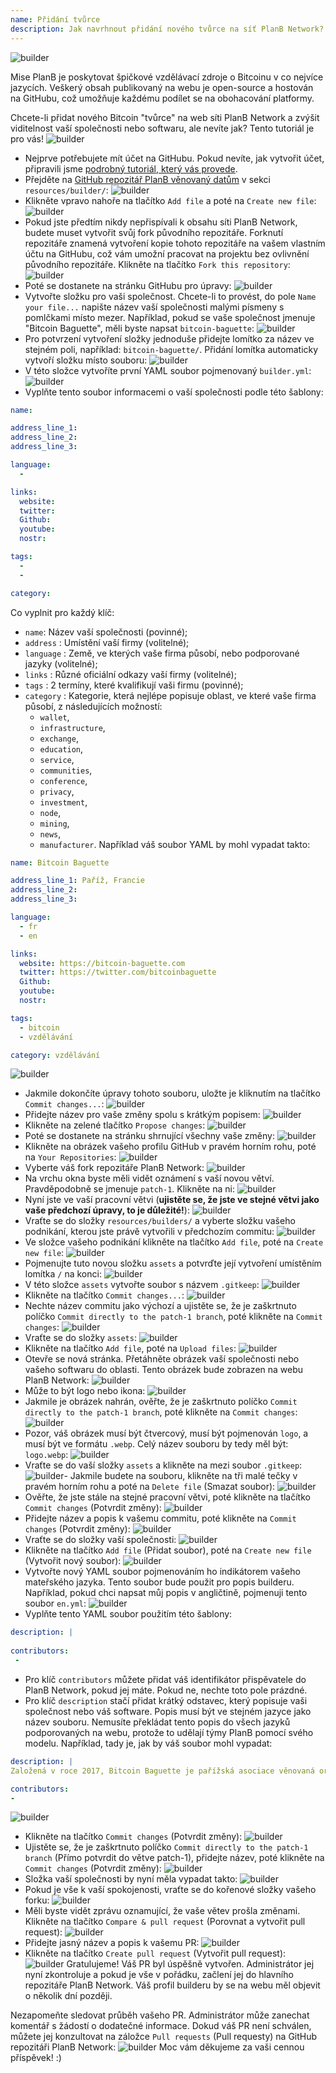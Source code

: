 ```yaml
---
name: Přidání tvůrce
description: Jak navrhnout přidání nového tvůrce na síť PlanB Network?
---
```

![builder](assets/cover.webp)

Mise PlanB je poskytovat špičkové vzdělávací zdroje o Bitcoinu v co nejvíce jazycích. Veškerý obsah publikovaný na webu je open-source a hostován na GitHubu, což umožňuje každému podílet se na obohacování platformy.

Chcete-li přidat nového Bitcoin "tvůrce" na web síti PlanB Network a zvýšit viditelnost vaší společnosti nebo softwaru, ale nevíte jak? Tento tutoriál je pro vás!
![builder](assets/01.webp)
- Nejprve potřebujete mít účet na GitHubu. Pokud nevíte, jak vytvořit účet, připravili jsme [podrobný tutoriál, který vás provede](https://planb.network/tutorials/others/create-github-account).
- Přejděte na [GitHub repozitář PlanB věnovaný datům](https://github.com/PlanB-Network/bitcoin-educational-content/tree/dev/resources/builders) v sekci `resources/builder/`:
![builder](assets/02.webp)
- Klikněte vpravo nahoře na tlačítko `Add file` a poté na `Create new file`:
![builder](assets/03.webp)
- Pokud jste předtím nikdy nepřispívali k obsahu síti PlanB Network, budete muset vytvořit svůj fork původního repozitáře. Forknutí repozitáře znamená vytvoření kopie tohoto repozitáře na vašem vlastním účtu na GitHubu, což vám umožní pracovat na projektu bez ovlivnění původního repozitáře. Klikněte na tlačítko `Fork this repository`:
![builder](assets/04.webp)
- Poté se dostanete na stránku GitHubu pro úpravy:
![builder](assets/05.webp)
- Vytvořte složku pro vaši společnost. Chcete-li to provést, do pole `Name your file...` napište název vaší společnosti malými písmeny s pomlčkami místo mezer. Například, pokud se vaše společnost jmenuje "Bitcoin Baguette", měli byste napsat `bitcoin-baguette`:
![builder](assets/06.webp)
- Pro potvrzení vytvoření složky jednoduše přidejte lomítko za název ve stejném poli, například: `bitcoin-baguette/`. Přidání lomítka automaticky vytvoří složku místo souboru:
![builder](assets/07.webp)
- V této složce vytvoříte první YAML soubor pojmenovaný `builder.yml`:
![builder](assets/08.webp)
- Vyplňte tento soubor informacemi o vaší společnosti podle této šablony:

```yaml
name:

address_line_1:
address_line_2:
address_line_3: 

language:
  - 

links:
  website:
  twitter:
  Github:
  youtube:
  nostr:

tags:
  - 
  - 

category:
```

Co vyplnit pro každý klíč:
- `name`: Název vaší společnosti (povinné);
- `address` : Umístění vaší firmy (volitelné);
- `language` : Země, ve kterých vaše firma působí, nebo podporované jazyky (volitelné);
- `links` : Různé oficiální odkazy vaší firmy (volitelné);
- `tags` : 2 termíny, které kvalifikují vaši firmu (povinné);
- `category` : Kategorie, která nejlépe popisuje oblast, ve které vaše firma působí, z následujících možností:
	- `wallet`,
	- `infrastructure`,
	- `exchange`,
	- `education`,
	- `service`,
	- `communities`,
	- `conference`,
	- `privacy`,
	- `investment`,
	- `node`,
	- `mining`,
	- `news`,
	- `manufacturer`.
Například váš soubor YAML by mohl vypadat takto:
```yaml
name: Bitcoin Baguette

address_line_1: Paříž, Francie
address_line_2:
address_line_3: 

language:
  - fr
  - en

links:
  website: https://bitcoin-baguette.com
  twitter: https://twitter.com/bitcoinbaguette
  Github:
  youtube:
  nostr:

tags:
  - bitcoin
  - vzdělávání

category: vzdělávání
```

![builder](assets/09.webp)
- Jakmile dokončíte úpravy tohoto souboru, uložte je kliknutím na tlačítko `Commit changes...`:
![builder](assets/10.webp)
- Přidejte název pro vaše změny spolu s krátkým popisem:
![builder](assets/11.webp)
- Klikněte na zelené tlačítko `Propose changes`:
![builder](assets/12.webp)
- Poté se dostanete na stránku shrnující všechny vaše změny:
![builder](assets/13.webp)
- Klikněte na obrázek vašeho profilu GitHub v pravém horním rohu, poté na `Your Repositories`:
![builder](assets/14.webp)
- Vyberte váš fork repozitáře PlanB Network:
![builder](assets/15.webp)
- Na vrchu okna byste měli vidět oznámení s vaší novou větví. Pravděpodobně se jmenuje `patch-1`. Klikněte na ni:
![builder](assets/16.webp)
- Nyní jste ve vaší pracovní větvi (**ujistěte se, že jste ve stejné větvi jako vaše předchozí úpravy, to je důležité!**):
![builder](assets/17.webp)
- Vraťte se do složky `resources/builders/` a vyberte složku vašeho podnikání, kterou jste právě vytvořili v předchozím commitu:
![builder](assets/18.webp)
- Ve složce vašeho podnikání klikněte na tlačítko `Add file`, poté na `Create new file`:
![builder](assets/19.webp)
- Pojmenujte tuto novou složku `assets` a potvrďte její vytvoření umístěním lomítka `/` na konci:
![builder](assets/20.webp)
- V této složce `assets` vytvořte soubor s názvem `.gitkeep`:
![builder](assets/21.webp)
- Klikněte na tlačítko `Commit changes...`:
![builder](assets/22.webp)
- Nechte název commitu jako výchozí a ujistěte se, že je zaškrtnuto políčko `Commit directly to the patch-1 branch`, poté klikněte na `Commit changes`: ![builder](assets/23.webp)
- Vraťte se do složky `assets`:
![builder](assets/24.webp)
- Klikněte na tlačítko `Add file`, poté na `Upload files`:
![builder](assets/25.webp)
- Otevře se nová stránka. Přetáhněte obrázek vaší společnosti nebo vašeho softwaru do oblasti. Tento obrázek bude zobrazen na webu PlanB Network:
![builder](assets/26.webp)
- Může to být logo nebo ikona:
![builder](assets/27.webp)
- Jakmile je obrázek nahrán, ověřte, že je zaškrtnuto políčko `Commit directly to the patch-1 branch`, poté klikněte na `Commit changes`:
![builder](assets/28.webp)
- Pozor, váš obrázek musí být čtvercový, musí být pojmenován `logo`, a musí být ve formátu `.webp`. Celý název souboru by tedy měl být: `logo.webp`:
![builder](assets/29.webp)
- Vraťte se do vaší složky `assets` a klikněte na mezi soubor `.gitkeep`:
![builder](assets/30.webp)- Jakmile budete na souboru, klikněte na tři malé tečky v pravém horním rohu a poté na `Delete file` (Smazat soubor):
![builder](assets/31.webp)
- Ověřte, že jste stále na stejné pracovní větvi, poté klikněte na tlačítko `Commit changes` (Potvrdit změny):
![builder](assets/32.webp)
- Přidejte název a popis k vašemu commitu, poté klikněte na `Commit changes` (Potvrdit změny):
![builder](assets/33.webp)
- Vraťte se do složky vaší společnosti:
![builder](assets/34.webp)
- Klikněte na tlačítko `Add file` (Přidat soubor), poté na `Create new file` (Vytvořit nový soubor):
![builder](assets/35.webp)
- Vytvořte nový YAML soubor pojmenováním ho indikátorem vašeho mateřského jazyka. Tento soubor bude použit pro popis builderu. Například, pokud chci napsat můj popis v angličtině, pojmenuji tento soubor `en.yml`:
![builder](assets/36.webp)
- Vyplňte tento YAML soubor použitím této šablony:
```yaml
description: |
 
contributors:
 - 
```

- Pro klíč `contributors` můžete přidat váš identifikátor přispěvatele do PlanB Network, pokud jej máte. Pokud ne, nechte toto pole prázdné.
- Pro klíč `description` stačí přidat krátký odstavec, který popisuje vaši společnost nebo váš software. Popis musí být ve stejném jazyce jako název souboru. Nemusíte překládat tento popis do všech jazyků podporovaných na webu, protože to udělají týmy PlanB pomocí svého modelu. Například, tady je, jak by váš soubor mohl vypadat:
```yaml
description: |
Založená v roce 2017, Bitcoin Baguette je pařížská asociace věnovaná organizování setkání a technických workshopů na téma Bitcoin. Sjednocujeme nadšence, odborníky a zvídavé mysli k prozkoumávání a diskusi o složitostech technologie Bitcoin. Naše akce poskytují platformu pro sdílení znalostí, networking a prohlubování porozumění vnitřním mechanismům Bitcoinu. Přidejte se k nám v Bitcoin Baguette, abyste byli součástí pařížské komunity Bitcoinu a zůstali v obraze nejnovějších pokroků v oblasti.

contributors:
- 
```
![builder](assets/37.webp)
- Klikněte na tlačítko `Commit changes` (Potvrdit změny):
![builder](assets/38.webp)
- Ujistěte se, že je zaškrtnuto políčko `Commit directly to the patch-1 branch` (Přímo potvrdit do větve patch-1), přidejte název, poté klikněte na `Commit changes` (Potvrdit změny):
![builder](assets/39.webp)
- Složka vaší společnosti by nyní měla vypadat takto:
![builder](assets/40.webp)
- Pokud je vše k vaší spokojenosti, vraťte se do kořenové složky vašeho forku:
![builder](assets/41.webp)
- Měli byste vidět zprávu oznamující, že vaše větev prošla změnami. Klikněte na tlačítko `Compare & pull request` (Porovnat a vytvořit pull request):
![builder](assets/42.webp)
- Přidejte jasný název a popis k vašemu PR:
![builder](assets/43.webp)
- Klikněte na tlačítko `Create pull request` (Vytvořit pull request):
![builder](assets/44.webp)
Gratulujeme! Váš PR byl úspěšně vytvořen. Administrátor jej nyní zkontroluje a pokud je vše v pořádku, začlení jej do hlavního repozitáře PlanB Network. Váš profil builderu by se na webu měl objevit o několik dní později.

Nezapomeňte sledovat průběh vašeho PR. Administrátor může zanechat komentář s žádostí o dodatečné informace. Dokud váš PR není schválen, můžete jej konzultovat na záložce `Pull requests` (Pull requesty) na GitHub repozitáři PlanB Network:
![builder](assets/45.webp)
Moc vám děkujeme za vaši cennou příspěvek! :)